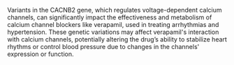 Variants in the CACNB2 gene, which regulates voltage-dependent calcium channels, can significantly impact the effectiveness and metabolism of calcium channel blockers like verapamil, used in treating arrhythmias and hypertension. These genetic variations may affect verapamil's interaction with calcium channels, potentially altering the drug’s ability to stabilize heart rhythms or control blood pressure due to changes in the channels' expression or function.